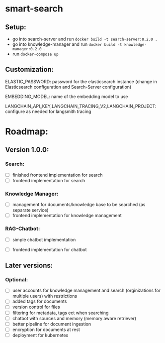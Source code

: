 # smart-search

## Setup:
- go into search-server and run ```docker build -t search-server:0.2.0 .```
- go into knowledge-manager and run ```docker build -t knowledge-manager:0.2.0 .```
- run ```docker-compose up```

## Customization:


ELASTIC_PASSWORD: password for the elasticsearch instance (change in Elasticsearch configuration and Search-Server configuration)

EMBEDDING_MODEL: name of the embedding model to use

LANGCHAIN_API_KEY,LANGCHAIN_TRACING_V2,LANGCHAIN_PROJECT: configure as needed for langsmith tracing



# Roadmap:

## Version 1.0.0:

### Search:
- [ ] finished frontend implementation for search    
- [ ] frontend implementation for search

### Knowledge Manager:
- [ ] management for documents/knowledge base to be searched (as separate service)
- [ ] frontend implementation for knowledge management

### RAG-Chatbot:
- [ ] simple chatbot implementation
- [ ] frontend implementation for chatbot


## Later versions:
### Optional:
- [ ] user accounts for knowledge management and search (orginizations for multiple users) with restrictions
- [ ] added tags for documents
- [ ] version control for files
- [ ] filtering for metadata, tags ect when searching
- [ ] chatbot with sources and memory (memory aware retriever)
- [ ] better pipeline for document ingestion
- [ ] encryption for documents at rest
- [ ] deployment for kubernetes